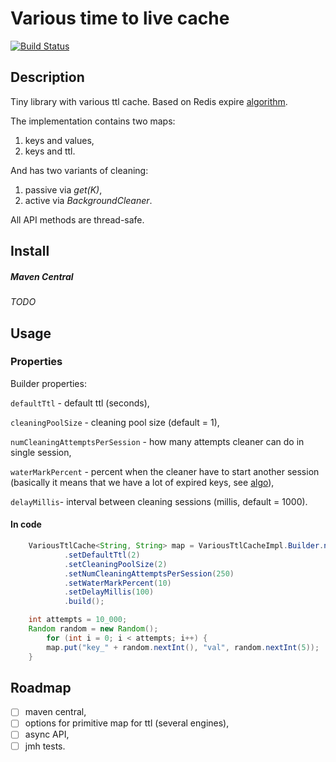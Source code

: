 # Various time to live cache

[![Build Status](https://travis-ci.com/mchernyakov/various-ttl-cache.svg?branch=master)](https://travis-ci.com/mchernyakov/various-ttl-cache)

## Description

Tiny library with various ttl cache. Based on Redis expire [algorithm](https://redis.io/commands/expire).

The implementation contains two maps: 
1) keys and values,
2) keys and ttl.

And has two variants of cleaning:
1) passive via _get(K)_,
2) active via _BackgroundCleaner_.

All API methods are thread-safe.

## Install

##### Maven Central

_TODO_

## Usage
### Properties
Builder properties:

`defaultTtl` - default ttl (seconds), 
 
`cleaningPoolSize` - cleaning pool size (default = 1),
 
`numCleaningAttemptsPerSession` - how many attempts cleaner can do in single session,
 
`waterMarkPercent` - percent when the cleaner have to start another session 
(basically it means that we have a lot of expired keys, see [algo](https://redis.io/commands/expire#how-redis-expires-keys)),
 
`delayMillis`- interval between cleaning sessions (millis, default = 1000).

#### In code
```java
    VariousTtlCache<String, String> map = VariousTtlCacheImpl.Builder.newBuilder()
            .setDefaultTtl(2)
            .setCleaningPoolSize(2)
            .setNumCleaningAttemptsPerSession(250)
            .setWaterMarkPercent(10)
            .setDelayMillis(100)
            .build();

    int attempts = 10_000;
    Random random = new Random();
        for (int i = 0; i < attempts; i++) {
        map.put("key_" + random.nextInt(), "val", random.nextInt(5));
    }
```

## Roadmap
- [ ] maven central,
- [ ] options for primitive map for ttl (several engines),
- [ ] async API,
- [ ] jmh tests.